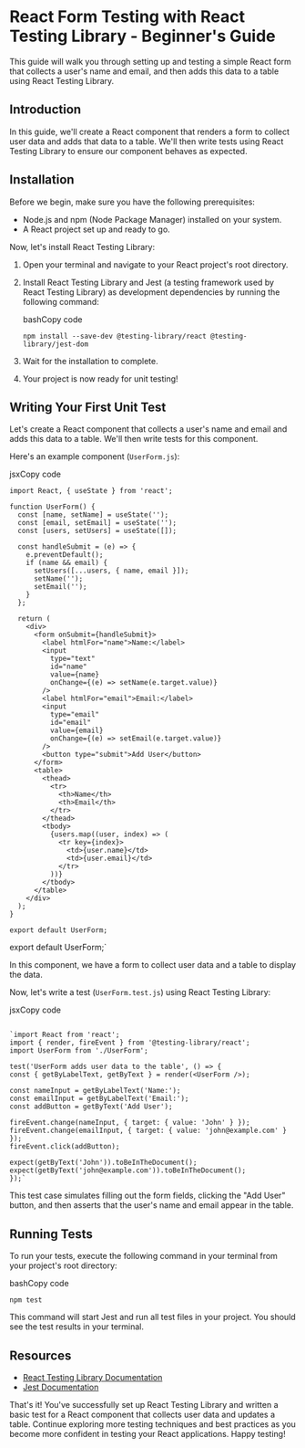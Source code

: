 # React Form Testing with React Testing Library - Beginner's Guide

This guide will walk you through setting up and testing a simple React form that collects a user's name and email, and then adds this data to a table using React Testing Library.

## Introduction

In this guide, we'll create a React component that renders a form to collect user data and adds that data to a table. We'll then write tests using React Testing Library to ensure our component behaves as expected.

## Installation

Before we begin, make sure you have the following prerequisites:

- Node.js and npm (Node Package Manager) installed on your system.
- A React project set up and ready to go.

Now, let's install React Testing Library:

1.  Open your terminal and navigate to your React project's root directory.

2.  Install React Testing Library and Jest (a testing framework used by React Testing Library) as development dependencies by running the following command:

    bashCopy code

    `npm install --save-dev @testing-library/react @testing-library/jest-dom`

3.  Wait for the installation to complete.

4.  Your project is now ready for unit testing!

## Writing Your First Unit Test

Let's create a React component that collects a user's name and email and adds this data to a table. We'll then write tests for this component.

Here's an example component (`UserForm.js`):

jsxCopy code

```
import React, { useState } from 'react';

function UserForm() {
  const [name, setName] = useState('');
  const [email, setEmail] = useState('');
  const [users, setUsers] = useState([]);

  const handleSubmit = (e) => {
    e.preventDefault();
    if (name && email) {
      setUsers([...users, { name, email }]);
      setName('');
      setEmail('');
    }
  };

  return (
    <div>
      <form onSubmit={handleSubmit}>
        <label htmlFor="name">Name:</label>
        <input
          type="text"
          id="name"
          value={name}
          onChange={(e) => setName(e.target.value)}
        />
        <label htmlFor="email">Email:</label>
        <input
          type="email"
          id="email"
          value={email}
          onChange={(e) => setEmail(e.target.value)}
        />
        <button type="submit">Add User</button>
      </form>
      <table>
        <thead>
          <tr>
            <th>Name</th>
            <th>Email</th>
          </tr>
        </thead>
        <tbody>
          {users.map((user, index) => (
            <tr key={index}>
              <td>{user.name}</td>
              <td>{user.email}</td>
            </tr>
          ))}
        </tbody>
      </table>
    </div>
  );
}

export default UserForm;

```

export default UserForm;`

In this component, we have a form to collect user data and a table to display the data.

Now, let's write a test (`UserForm.test.js`) using React Testing Library:

jsxCopy code

```

`import React from 'react';
import { render, fireEvent } from '@testing-library/react';
import UserForm from './UserForm';

test('UserForm adds user data to the table', () => {
const { getByLabelText, getByText } = render(<UserForm />);

const nameInput = getByLabelText('Name:');
const emailInput = getByLabelText('Email:');
const addButton = getByText('Add User');

fireEvent.change(nameInput, { target: { value: 'John' } });
fireEvent.change(emailInput, { target: { value: 'john@example.com' } });
fireEvent.click(addButton);

expect(getByText('John')).toBeInTheDocument();
expect(getByText('john@example.com')).toBeInTheDocument();
});`
```

This test case simulates filling out the form fields, clicking the "Add User" button, and then asserts that the user's name and email appear in the table.

## Running Tests

To run your tests, execute the following command in your terminal from your project's root directory:

bashCopy code

`npm test`

This command will start Jest and run all test files in your project. You should see the test results in your terminal.

## Resources

- [React Testing Library Documentation](https://testing-library.com/docs/react-testing-library/intro/)
- [Jest Documentation](https://jestjs.io/docs/getting-started)

That's it! You've successfully set up React Testing Library and written a basic test for a React component that collects user data and updates a table. Continue exploring more testing techniques and best practices as you become more confident in testing your React applications. Happy testing!
